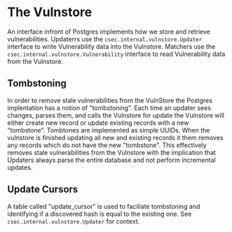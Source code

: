 # The Vulnstore

An interface infront of Postgres implements how we store and retrieve vulnerabilities.
Updaterrs use the `csec.internal.vulnstore.Updater` interface to write Vulnerability data into the Vulnstore.
Matchers use the `csec.internal.vulnstore.Vulnerability` interface to read Vulnerability data from the Vulnstore.

## Tombstoning

In order to remove stale vulnerabilities from the VulnStore the Postgres implentation has a notion of "tombstoning".
Each time an updater sees changes, parses them, and calls the Vulnstore for update the Vulnstore will either create new record or update existing records with a new "tombstone".
Tombtones are implemented as simple UUIDs.
When the vulnstore is finished updating all new and existing records it them removes any records which do not have the new "tombstone". 
This effectively removes stale vulnerabilities from the Vulnstore with the implication that Updaters always parse the entire database and not perform incremental updates.

## Update Cursors 

A table called "update_cursor" is used to faciliate tombstoning and identifying if a discovered hash is equal to the existing one. 
See `csec.internal.vulnstore.Updater` for context.
